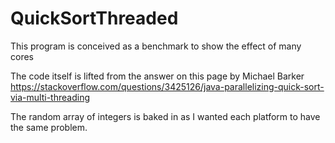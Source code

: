# QuickSortThreaded
This program is conceived as a benchmark to show the effect of many cores

The code itself is lifted from the answer on this page by Michael Barker
https://stackoverflow.com/questions/3425126/java-parallelizing-quick-sort-via-multi-threading

The random array of integers is baked in as I wanted each platform to have the same problem.
